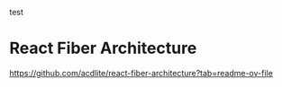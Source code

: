 test

# React Fiber Architecture
https://github.com/acdlite/react-fiber-architecture?tab=readme-ov-file